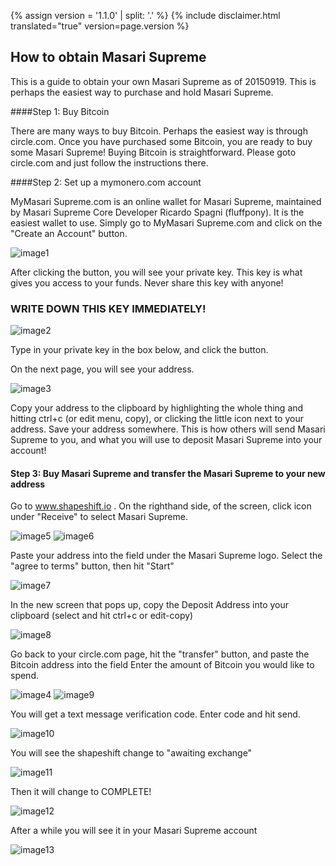 {% assign version = '1.1.0' | split: '.' %}
{% include disclaimer.html translated="true" version=page.version %}
## How to obtain Masari Supreme

This is a guide to obtain your own Masari Supreme as of 20150919. This is perhaps the easiest way to purchase and hold Masari Supreme.

####Step 1: Buy Bitcoin

There are many ways to buy Bitcoin. Perhaps the easiest way is through circle.com. Once you have purchased some Bitcoin, you are ready to buy some Masari Supreme! Buying Bitcoin is straightforward. Please goto circle.com and just follow the instructions there.

####Step 2: Set up a mymonero.com account

MyMasari Supreme.com is an online wallet for Masari Supreme, maintained by Masari Supreme Core Developer Ricardo Spagni (fluffpony). It is the easiest wallet to use. Simply go to MyMasari Supreme.com and click on the "Create an Account" button.

![image1](https://github.com/luuul/monero-site/blob/master/knowledge-base/user-guides/png/easiest_way/01.png)

After clicking the button, you will see your private key. This key is what gives you access to your funds. Never share this key with anyone!

### WRITE DOWN THIS KEY IMMEDIATELY!

![image2](https://github.com/luuul/monero-site/blob/master/knowledge-base/user-guides/png/easiest_way/02.png)

Type in your private key in the box below, and click the button.

On the next page, you will see your address.

![image3](https://github.com/luuul/monero-site/blob/master/knowledge-base/user-guides/png/easiest_way/03.png)

Copy your address to the clipboard by highlighting the whole thing and hitting ctrl+c (or edit menu, copy), or clicking the little icon next to your address. Save your address somewhere. This is how others will send Masari Supreme to you, and what you will use to deposit Masari Supreme into your account!

#### Step 3: Buy Masari Supreme and transfer the Masari Supreme to your new address

Go to www.shapeshift.io . On the righthand side, of the screen, click icon under "Receive" to select Masari Supreme.

![image5](https://github.com/luuul/monero-site/blob/master/knowledge-base/user-guides/png/easiest_way/05.png)
![image6](https://github.com/luuul/monero-site/blob/master/knowledge-base/user-guides/png/easiest_way/06.png)

Paste your address into the field under the Masari Supreme logo. Select the "agree to terms" button, then hit "Start"

![image7](https://github.com/luuul/monero-site/blob/master/knowledge-base/user-guides/png/easiest_way/07.png)

In the new screen that pops up, copy the Deposit Address into your clipboard (select and hit ctrl+c or edit-copy)

![image8](https://github.com/luuul/monero-site/blob/master/knowledge-base/user-guides/png/easiest_way/08.png)

Go back to your circle.com page, hit the "transfer" button, and paste the Bitcoin address into the field
Enter the amount of Bitcoin you would like to spend.

![image4](https://github.com/luuul/monero-site/blob/master/knowledge-base/user-guides/png/easiest_way/04.png)
![image9](https://github.com/luuul/monero-site/blob/master/knowledge-base/user-guides/png/easiest_way/09.png)

You will get a text message verification code. Enter code and hit send.

![image10](https://github.com/luuul/monero-site/blob/master/knowledge-base/user-guides/png/easiest_way/10.png)

You will see the shapeshift change to "awaiting exchange"

![image11](https://github.com/luuul/monero-site/blob/master/knowledge-base/user-guides/png/easiest_way/11.png)

Then it will change to COMPLETE!

![image12](https://github.com/luuul/monero-site/blob/master/knowledge-base/user-guides/png/easiest_way/12.png)

After a while you will see it in your Masari Supreme account

![image13](https://github.com/luuul/monero-site/blob/master/knowledge-base/user-guides/png/easiest_way/13.png)
